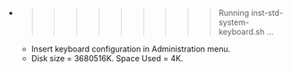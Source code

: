 * >>>>>>>>> Running inst-std-system-keyboard.sh ...
  * Insert keyboard configuration in Administration menu.
  * Disk size = 3680516K. Space Used = 4K.
